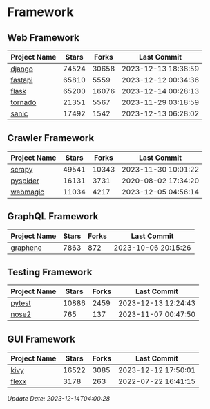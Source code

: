 # Framework

## Web Framework
| Project Name | Stars | Forks | Last Commit |
| ------------ | ----- | ----- | ----------- |
| [django](https://github.com/django/django) | 74524 | 30658 | 2023-12-13 18:38:59 |
| [fastapi](https://github.com/tiangolo/fastapi) | 65810 | 5559 | 2023-12-12 00:34:36 |
| [flask](https://github.com/pallets/flask) | 65200 | 16076 | 2023-12-14 00:28:13 |
| [tornado](https://github.com/tornadoweb/tornado) | 21351 | 5567 | 2023-11-29 03:18:59 |
| [sanic](https://github.com/sanic-org/sanic) | 17492 | 1542 | 2023-12-13 06:28:02 |

## Crawler Framework
| Project Name | Stars | Forks | Last Commit |
| ------------ | ----- | ----- | ----------- |
| [scrapy](https://github.com/scrapy/scrapy) | 49541 | 10343 | 2023-11-30 10:01:22 |
| [pyspider](https://github.com/binux/pyspider) | 16131 | 3731 | 2020-08-02 17:34:20 |
| [webmagic](https://github.com/code4craft/webmagic) | 11034 | 4217 | 2023-12-05 04:56:14 |

## GraphQL Framework
| Project Name | Stars | Forks | Last Commit |
| ------------ | ----- | ----- | ----------- |
| [graphene](https://github.com/graphql-python/graphene) | 7863 | 872 | 2023-10-06 20:15:26 |

## Testing Framework
| Project Name | Stars | Forks | Last Commit |
| ------------ | ----- | ----- | ----------- |
| [pytest](https://github.com/pytest-dev/pytest) | 10886 | 2459 | 2023-12-13 12:24:43 |
| [nose2](https://github.com/nose-devs/nose2) | 765 | 137 | 2023-11-07 00:47:50 |

## GUI Framework
| Project Name | Stars | Forks | Last Commit |
| ------------ | ----- | ----- | ----------- |
| [kivy](https://github.com/kivy/kivy) | 16522 | 3085 | 2023-12-12 17:50:01 |
| [flexx](https://github.com/flexxui/flexx) | 3178 | 263 | 2022-07-22 16:41:15 |

*Update Date: 2023-12-14T04:00:28*